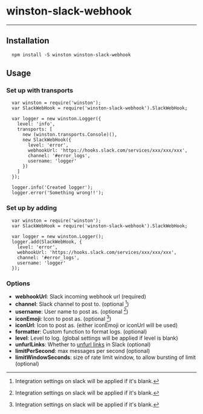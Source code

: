 # winston-slack-webhook
------

## Installation

```
  npm install -S winston winston-slack-webhook
```

## Usage

### Set up with transports

```
  var winston = require('winston');
  var SlackWebHook = require('winston-slack-webhook').SlackWebHook;

  var logger = new winston.Logger({
    level: 'info',
    transports: [
      new (winston.transports.Console)(),
      new SlackWebHook({
        level: 'error',
        webhookUrl: 'https://hooks.slack.com/services/xxx/xxx/xxx',
        channel: '#error_logs',
        username: 'logger'
      })
    ]
  });

  logger.info('Created logger');
  logger.error('Something wrong!!');
```

### Set up by adding

```
  var winston = require('winston');
  var SlackWebHook = require('winston-slack-webhook').SlackWebHook;

  var logger = new winston.Logger();
  logger.add(SlackWebHook, {
    level: 'error',
    webhookUrl: 'https://hooks.slack.com/services/xxx/xxx/xxx',
    channel: '#error_logs',
    username: 'logger'
  });
```

### Options

- **webhookUrl**: Slack incoming webhook url (required)
- **channel**: Slack channel to post to. (optional [^1])
- **username**: User name to post as. (optional [^1])
- **iconEmoji**: Icon to post as. (optional [^1])
- **iconUrl**: Icon to post as. (either iconEmoji or iconUrl will be used)
- **formatter**: Custom function to format logs. (optional)
- **level**: Level to log. (global settings will be applied if level is blank)
- **unfurlLinks**: Whether to [unfurl links](https://api.slack.com/docs/message-attachments#unfurling) in Slack (optional)
- **limitPerSecond**: max messages per second (optional)
- **limitWindowSeconds**: size of rate limit window, to allow bursting of limit (optional)

[^1]: Integration settings on slack will be applied if it's blank.
